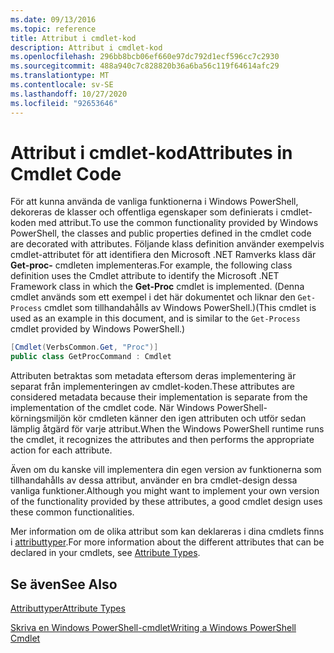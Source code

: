 ```yaml
---
ms.date: 09/13/2016
ms.topic: reference
title: Attribut i cmdlet-kod
description: Attribut i cmdlet-kod
ms.openlocfilehash: 296bb8bcb06ef660e97dc792d1ecf596cc7c2930
ms.sourcegitcommit: 488a940c7c828820b36a6ba56c119f64614afc29
ms.translationtype: MT
ms.contentlocale: sv-SE
ms.lasthandoff: 10/27/2020
ms.locfileid: "92653646"
---
```

# <a name="attributes-in-cmdlet-code"></a><span data-ttu-id="e0618-103">Attribut i cmdlet-kod</span><span class="sxs-lookup"><span data-stu-id="e0618-103">Attributes in Cmdlet Code</span></span>

<span data-ttu-id="e0618-104">För att kunna använda de vanliga funktionerna i Windows PowerShell, dekoreras de klasser och offentliga egenskaper som definierats i cmdlet-koden med attribut.</span><span class="sxs-lookup"><span data-stu-id="e0618-104">To use the common functionality provided by Windows PowerShell, the classes and public properties defined in the cmdlet code are decorated with attributes.</span></span> <span data-ttu-id="e0618-105">Följande klass definition använder exempelvis cmdlet-attributet för att identifiera den Microsoft .NET Ramverks klass där **Get-proc-** cmdleten implementeras.</span><span class="sxs-lookup"><span data-stu-id="e0618-105">For example, the following class definition uses the Cmdlet attribute to identify the Microsoft .NET Framework class in which the **Get-Proc** cmdlet is implemented.</span></span> <span data-ttu-id="e0618-106">(Denna cmdlet används som ett exempel i det här dokumentet och liknar den `Get-Process` cmdlet som tillhandahålls av Windows PowerShell.)</span><span class="sxs-lookup"><span data-stu-id="e0618-106">(This cmdlet is used as an example in this document, and is similar to the `Get-Process` cmdlet provided by Windows PowerShell.)</span></span>

```csharp
[Cmdlet(VerbsCommon.Get, "Proc")]
public class GetProcCommand : Cmdlet
```

<span data-ttu-id="e0618-107">Attributen betraktas som metadata eftersom deras implementering är separat från implementeringen av cmdlet-koden.</span><span class="sxs-lookup"><span data-stu-id="e0618-107">These attributes are considered metadata because their implementation is separate from the implementation of the cmdlet code.</span></span> <span data-ttu-id="e0618-108">När Windows PowerShell-körningsmiljön kör cmdleten känner den igen attributen och utför sedan lämplig åtgärd för varje attribut.</span><span class="sxs-lookup"><span data-stu-id="e0618-108">When the Windows PowerShell runtime runs the cmdlet, it recognizes the attributes and then performs the appropriate action for each attribute.</span></span>

<span data-ttu-id="e0618-109">Även om du kanske vill implementera din egen version av funktionerna som tillhandahålls av dessa attribut, använder en bra cmdlet-design dessa vanliga funktioner.</span><span class="sxs-lookup"><span data-stu-id="e0618-109">Although you might want to implement your own version of the functionality provided by these attributes, a good cmdlet design uses these common functionalities.</span></span>

<span data-ttu-id="e0618-110">Mer information om de olika attribut som kan deklareras i dina cmdlets finns i [attributtyper](./attribute-types.md).</span><span class="sxs-lookup"><span data-stu-id="e0618-110">For more information about the different attributes that can be declared in your cmdlets, see [Attribute Types](./attribute-types.md).</span></span>

## <a name="see-also"></a><span data-ttu-id="e0618-111">Se även</span><span class="sxs-lookup"><span data-stu-id="e0618-111">See Also</span></span>

[<span data-ttu-id="e0618-112">Attributtyper</span><span class="sxs-lookup"><span data-stu-id="e0618-112">Attribute Types</span></span>](./attribute-types.md)

[<span data-ttu-id="e0618-113">Skriva en Windows PowerShell-cmdlet</span><span class="sxs-lookup"><span data-stu-id="e0618-113">Writing a Windows PowerShell Cmdlet</span></span>](./writing-a-windows-powershell-cmdlet.md)

